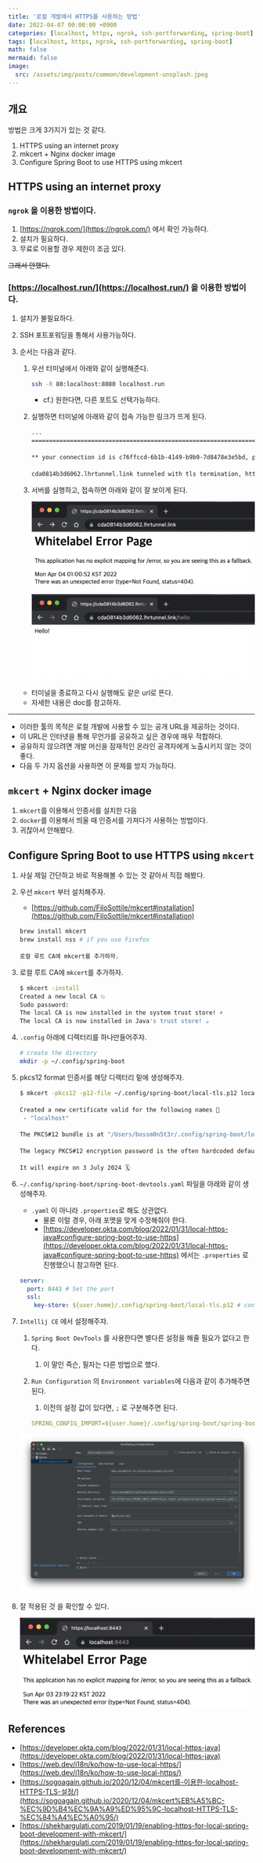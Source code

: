 ```yaml
---
title: '로컬 개발에서 HTTPS를 사용하는 방법'
date: 2022-04-07 00:00:00 +0900
categories: [localhost, https, ngrok, ssh-portforwarding, spring-boot]
tags: [localhost, https, ngrok, ssh-portforwarding, spring-boot]
math: false
mermaid: false
image:
  src: /assets/img/posts/common/development-unsplash.jpeg
---
```


## 개요

방법은 크게 3가지가 있는 것 같다.

1. HTTPS using an internet proxy
2. mkcert + Nginx docker image
3. Configure Spring Boot to use HTTPS using mkcert

## HTTPS using an internet proxy

### `ngrok` 을 이용한 방법이다.

1. [https://ngrok.com/](https://ngrok.com/) 에서 확인 가능하다.
2. 설치가 필요하다.
3. 무료로 이용할 경우 제한이 조금 있다.

~~그래서 안했다.~~

### [https://localhost.run/](https://localhost.run/) 을 이용한 방법이다.

1. 설치가 불필요하다.
2. SSH 포트포워딩을 통해서 사용가능하다.
3. 순서는 다음과 같다.

   1. 우선 터미널에서 아래와 같이 실행해준다.

      ```bash
      ssh -R 80:localhost:8080 localhost.run
      ```

      - cf.) 원한다면, 다른 포트도 선택가능하다.

   2. 실행하면 터미널에 아래와 같이 접속 가능한 링크가 뜨게 된다.

      ```bash
      ...
      ===============================================================================

      ** your connection id is c76ffccd-6b1b-4149-b9b9-7d8478e3e5bd, please mention it if you send me a message about an issue. **

      cda0814b3d6062.lhrtunnel.link tunneled with tls termination, https://cda0814b3d6062.lhrtunnel.link
      ```

   3. 서버를 실행하고, 접속하면 아래와 같이 잘 보이게 된다.

      ![1.png](/assets/img/posts/112/1.png)

      ![2.png](/assets/img/posts/112/2.png)

   - 터미널을 종료하고 다시 실행해도 같은 url로 뜬다.
   - 자세한 내용은 doc를 참고하자.

---

- 이러한 툴의 목적은 로컬 개발에 사용할 수 있는 공개 URL을 제공하는 것이다.
- 이 URL은 인터넷을 통해 무언가를 공유하고 싶은 경우에 매우 적합하다.
- 공유하지 않으려면 개발 머신을 잠재적인 온라인 공격자에게 노출시키지 않는 것이 좋다.
- 다음 두 가지 옵션을 사용하면 이 문제를 방지 가능하다.

## `mkcert` + Nginx docker image

1. `mkcert`를 이용해서 인증서를 설치한 다음
2. `docker`를 이용해서 띄울 때 인증서를 가져다가 사용하는 방법이다.
3. 귀찮아서 안해봤다.

## Configure Spring Boot to use HTTPS using `mkcert`

1. 사실 제일 간단하고 바로 적용해볼 수 있는 것 같아서 직접 해봤다.
2. 우선 `mkcert` 부터 설치해주자.

   - [https://github.com/FiloSottile/mkcert#installation](https://github.com/FiloSottile/mkcert#installation)

   ```bash
   brew install mkcert
   brew install nss # if you use Firefox

   로컬 루트 CA에 mkcert를 추가하자.
   ```

3. 로컬 루트 CA에 `mkcert`를 추가하자.

   ```bash
   $ mkcert -install
   Created a new local CA 💥
   Sudo password:
   The local CA is now installed in the system trust store! ⚡️
   The local CA is now installed in Java's trust store! ☕️
   ```

4. `.config` 아래에 디렉터리를 하나만들어주자.

   ```bash
   # create the directory
   mkdir -p ~/.config/spring-boot
   ```

5. pkcs12 format 인증서를 해당 디렉터리 밑에 생성해주자.

   ```bash
   $ mkcert -pkcs12 -p12-file ~/.config/spring-boot/local-tls.p12 localhost

   Created a new certificate valid for the following names 📜
    - "localhost"

   The PKCS#12 bundle is at "/Users/bossm0n5t3r/.config/spring-boot/local-tls.p12" ✅

   The legacy PKCS#12 encryption password is the often hardcoded default "changeit" ℹ️

   It will expire on 3 July 2024 🗓
   ```

6. `~/.config/spring-boot/spring-boot-devtools.yaml` 파일을 아래와 같이 생성해주자.

   - `.yaml` 이 아니라 `.properties`로 해도 상관없다.
     - 물론 이럴 경우, 아래 포맷을 맞게 수정해줘야 한다.
     - [https://developer.okta.com/blog/2022/01/31/local-https-java#configure-spring-boot-to-use-https](https://developer.okta.com/blog/2022/01/31/local-https-java#configure-spring-boot-to-use-https) 에서는 `.properties` 로 진행했으니 참고하면 된다.

   ```yaml
   server:
     port: 8443 # Set the port
     ssl:
       key-store: ${user.home}/.config/spring-boot/local-tls.p12 # configure the key store path
   ```

7. `Intellij CE` 에서 설정해주자.

   1. `Spring Boot DevTools` 를 사용한다면 별다른 설정을 해줄 필요가 없다고 한다.
      1. 이 말인 즉슨, 필자는 다른 방법으로 했다.
   2. `Run Configuration` 의 `Environment variables`에 다음과 같이 추가해주면 된다.

      1. 이전의 설정 값이 있다면, `;` 로 구분해주면 된다.

      ```yaml
      SPRING_CONFIG_IMPORT=${user.home}/.config/spring-boot/spring-boot-devtools.yaml
      ```

   ![3.png](/assets/img/posts/112/3.png)

8. 잘 적용된 것 을 확인할 수 있다.

   ![4.png](/assets/img/posts/112/4.png)

## References

- [https://developer.okta.com/blog/2022/01/31/local-https-java](https://developer.okta.com/blog/2022/01/31/local-https-java)
- [https://web.dev/i18n/ko/how-to-use-local-https/](https://web.dev/i18n/ko/how-to-use-local-https/)
- [https://sogoagain.github.io/2020/12/04/mkcert를-이용한-localhost-HTTPS-TLS-설정/](https://sogoagain.github.io/2020/12/04/mkcert%EB%A5%BC-%EC%9D%B4%EC%9A%A9%ED%95%9C-localhost-HTTPS-TLS-%EC%84%A4%EC%A0%95/)
- [https://shekhargulati.com/2019/01/19/enabling-https-for-local-spring-boot-development-with-mkcert/](https://shekhargulati.com/2019/01/19/enabling-https-for-local-spring-boot-development-with-mkcert/)
